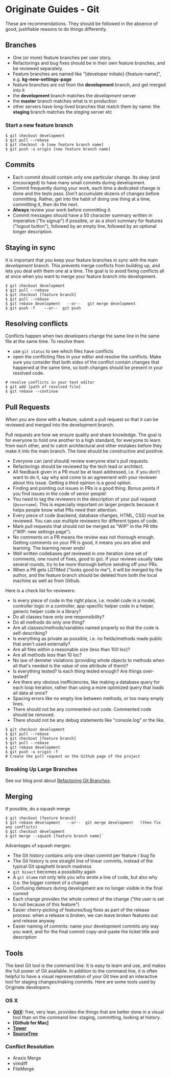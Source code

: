 # Originate Guides - Git

These are recommendations. They should be followed in the absence of good, justifiable reasons to do things differently.


## Branches

* One (or more) feature branches per user story.
* Refactorings and bug fixes should be in their own feature branches, and be reviewed separately.
* Feature branches are named like "[developer initials]-[feature-name]", e.g. __kg-new-settings-page__
* feature branches are cut from the __development__ branch, and get merged into it
* the __development__ branch matches the _development_ server
* the __master__ branch matches what is in production
* other servers have long-lived branches that match them by name: the __staging__ branch matches the _staging_ server etc

### Start a new feature branch

```shell
$ git checkout development
$ git pull --rebase
$ git checkout -b [new feature branch name]
$ git push -u origin [new feature branch name]
```

## Commits

* Each commit should contain only one particular change. Its okay (and encouraged) to have many small commits during development.
* Commit frequently during your work, each time a dedicated change is done and the tests pass. Don't accumulate dozens of changes before committing. Rather, get into the habit of doing one thing at a time, committing it, then do the next.
* **Always** review your work before committing it. 
* Commit messages should have a 50 character summary written in imperative ("fix signup") if possible, or as a short summary for features ("logout button"), followed by an empty line, followed by an optional longer description.


## Staying in sync

It is important that you keep your feature branches in sync with the main _development_ branch.
This prevents merge conflicts from building up, and lets you deal with them one at a time. The goal is
to avoid fixing conflicts all at once when you want to merge your feature branch into development.

```shell
$ git checkout development
$ git pull --rebase
$ git checkout [feature branch]
$ git pull --rebase
$ git rebase development   --or--   git merge development
$ git push -f    --or--  git push
```


## Resolving conflicts

Conflicts happen when two developers change the same line in the same file at the same time.
To resolve them
* use `git status` to see which files have conflicts
* open the conflicting files in your editor and resolve the conflicts. Make sure you consider that both sides of the conflict contain changes that happened at the same time, so both changes should be present in your resolved code.

```shell
# resolve conflicts in your text editor
$ git add [path of resolved file]
$ git rebase --continue
```


## Pull Requests

When you are done with a feature, submit a pull request so that it can be reviewed and merged into the development branch.

Pull requests are how we ensure quality and share knowledge. The goal is for everyone to hold one another to a high standard, for everyone to learn from each other, and to catch architectural and other mistakes before they make it into the main branch. The tone should be constructive and positive.

* Everyone can (and should) review everyone else's pull requests.
* Refactorings should be reviewed by the tech lead or architect.
* All feedback given in a PR must be at least addressed, i.e. if you don't want to do it, say why and come to an agreement with your reviewer about this issue. Getting a third opinion is a good option.
* Finding and pointing out issues in PRs is a good thing. Bonus points if you find issues in the code of senior people!
* You need to tag the reviewers in the description of your pull request (`@username`). This is especially important on larger projects because it helps people know what PRs need their attention.
* Every piece of code (backend, database changes, HTML, CSS) must be reviewed. You can use multiple reviewers for different types of code.
* Mark pull requests that should not be merged as "WIP" in the PR title ("WIP: new settings page").
* No comments on a PR means the review was not thorough enough. Getting comments on your PR is good, it means you are alive and learning. The learning never ends!
* Well written codebases get reviewed in one iteration (one set of comments, one round of fixes, good to go). If your reviews usually take several rounds, try to be more thorough before sending off your PRs.
* When a PR gets LGTMed ("looks good to me"), it will be merged by the author, and the feature branch should be deleted from both the local machine as well as from Github.

Here is a check list for reviewers:

* Is every piece of code in the right place, i.e. model code in a model, controller logic in a controller, app-specific helper code in a helper, generic helper code in a library?
* Do all classes have only one responsibility?
* Do all methods do only one thing?
* Are all classes/methods/variables named properly so that the code is self-describing?
* Is everything as private as possible, i.e. no fields/methods made public that aren't used externally?
* Are all files within a reasonable size (less than 100 loc)?
* Are all methods less than 10 loc?
* No law of demeter violations (providing whole objects to methods when all that's needed is the value of one attribute of them)?
* Is everything tested? Is each thing tested enough? Are things over-tested?
* Are there any obvious inefficiencies, like making a database query for each loop iteration, rather than using a more optimized query that loads all data at once? 
* Spacing errors like no empty line between methods, or too many empty lines.
* There should not be any commented-out code. Commented code should be removed.
* There should not be any debug statements like "console.log" or the like.

```shell
$ git checkout development
$ git pull --rebase
$ git checkout [feature branch]
$ git pull --rebase
$ git rebase development
$ git push -u origin -f
# Create the pull request on the Github page of the project
```


### Breaking Up Large Branches

See our blog post about [Refactoring Git Branches](http://blog.originate.com/blog/2014/04/19/refactoring_git_branches).


## Merging

If possible, do a squash merge

```shell
$ git checkout [feature branch]
$ git rebase development   --or--  git merge development   (then fix any conflicts)
$ git checkout development
$ git merge --squash [feature branch name]`
```

Advantages of squash merges:
* The Git history contains only one clean commit per feature / bug fix
* The Git history is one straight line of linear commits, instead of the typical Git spaghetti branch madness
* `git bisect` becomes a possibility again
* A `git blame` not only tells you who wrote a line of code, but also why (i.e. the bigger context of a change)
* Confusing detours during development are no longer visible in the final commit
* Each change provides the whole context of the change ("the user is set to null because of this feature")
* Easier cherry-picking of features/bug fixes as part of the release process: when a release is broken, we can leave broken features out and release anyway
* Easier naming of commits: name your development commits any way you want, and for the final commit copy-and-paste the ticket title and description


## Tools

The best Git tool is the command line. It is easy to learn and use, and makes the full power of Git available. In addition to the command line, it is often helpful to have a visual representation of your Git tree and an interactive tool for staging changes/making commits. Here are some tools used by Originate developers: 

### OS X
* __[GitX](http://gitx.frim.nl):__ free, very lean, provides the things that are better done in a visual tool than on the command line: staging, committing, looking at history.
* __[Github for Mac]__
* __[Tower]()__
* __[SourceTree]()__

### Conflict Resolution
- Araxis Merge
- vimdiff
- FileMerge
